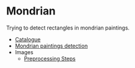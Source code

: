 # Mondrian

Trying to detect rectangles in mondrian paintings.

- [Catalogue](http://catalogue.pietmondrian.nl/)
- [Mondrian paintings detection](https://docs.google.com/spreadsheets/d/1gykn4YAahoxwuy5IHN-61TagBj5on5Xgg2uDjT_zUlk/edit#gid=0)
- Images
  - [Preprocessing Steps](https://docs.google.com/drawings/d/1W9cjM-atr88sUcivJ72JnoFuk3VYFJjeyYCihordxpU/edit)
